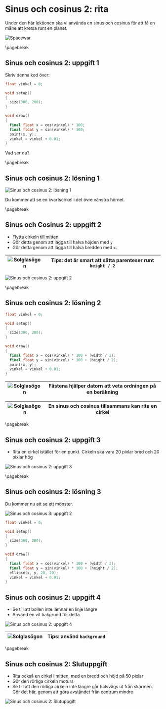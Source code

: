 # Sinus och cosinus 2: rita

Under den här lektionen ska vi använda en sinus och cosinus 
för att få en måne att kretsa runt en planet.

![Spacewar](Spacewar.png)

\pagebreak

## Sinus och cosinus 2: uppgift 1

Skriv denna kod över:

```c++
float vinkel = 0;

void setup()
{
  size(300, 200);
}

void draw()
{
  final float x = cos(vinkel) * 100;
  final float y = sin(vinkel) * 100;
  point(x, y);
  vinkel = vinkel + 0.01;  
}
```

Vad ser du?

\pagebreak

## Sinus och cosinus 2: lösning 1

![Sinus och cosinus 2: lösning 1](sinus_och_cosinus_2_1.png)

Du kommer att se en kvartscirkel i det övre vänstra hörnet.

\pagebreak

## Sinus och Cosinus 2: uppgift 2

 * Flytta cirkeln till mitten
 * Gör detta genom att lägga till halva höjden med `y`
 * Gör detta genom att lägga till halva bredden med `x`.

![Solglasögon](EmojiSunglasses.png) | Tips: det är smart att sätta parenteser runt `height / 2`
:-----------------:|:-----------------------------:

![Sinus och cosinus 2: uppgift 2](sinus_och_cosinus_2_2.png)

\pagebreak

## Sinus och cosinus 2: lösning 2

```c++
float vinkel = 0;

void setup()
{
  size(300, 200);
}

void draw()
{
  final float x = cos(vinkel) * 100 + (width / 2);
  final float y = sin(vinkel) * 100 + (height / 2);
  point(x, y);
  vinkel = vinkel + 0.01;  
}
```

![Solglasögon](EmojiSunglasses.png) | Fästena hjälper datorn att veta ordningen på en beräkning
:-----------------:|:-----------------------------:

![Solglasögon](EmojiSunglasses.png) | En sinus och cosinus tillsammans kan rita en cirkel
:-----------------:|:-----------------------------:

\pagebreak

## Sinus och cosinus 2: uppgift 3

 * Rita en cirkel istället för en punkt. Cirkeln ska vara 20 pixlar bred och 20 pixlar hög

![Sinus och cosinus 2: uppgift 3](sinus_och_cosinus_2_3.png)

\pagebreak

## Sinus och cosinus 2: lösning 3

Du kommer nu att se ett mönster.

![Sinus och cosinus 3: uppgift 2](sinus_och_cosinus_2_3.png)

```c++
float vinkel = 0;

void setup()
{
  size(300, 200);
}

void draw()
{
  final float x = cos(vinkel) * 100 + (width / 2);
  final float y = sin(vinkel) * 100 + (height / 2);
  ellipse(x, y, 20, 20);
  vinkel = vinkel + 0.01;  
}
```

## Sinus och cosinus 2: uppgift 4

 * Se till att bollen inte lämnar en linje längre
 * Använd en vit bakgrund för detta

![Sinus och cosinus 2: uppgift 4](sinus_och_cosinus_2_4.png)

![Solglasögon](EmojiSunglasses.png) | Tips: använd `background`
:-----------------:|:-----------------------------:


\pagebreak

## Sinus och cosinus 2: Slutuppgift

 * Rita också en cirkel i mitten, med en bredd och höjd på 50 pixlar
 * Gör den rörliga cirkeln moturs
 * Se till att den rörliga cirkeln inte längre går halvvägs ut från skärmen. Gör det här,
   genom att göra avståndet från centrum mindre

![Sinus och cosinus 2: Slutuppgift](sinus_och_cosinus_2_slutuppgift.png)
